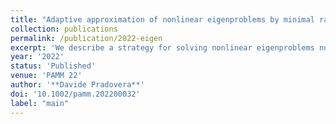 ```yaml
---
title: "Adaptive approximation of nonlinear eigenproblems by minimal rational interpolation"
collection: publications
permalink: /publication/2022-eigen
excerpt: 'We describe a strategy for solving nonlinear eigenproblems numerically. Our approach is based on the approximation of a vector-valued function, defined as solution of a non-homogeneous version of the eigenproblem. This approximation step is carried out via the minimal rational interpolation method. Notably, an adaptive sampling approach is employed: the expensive data needed for the approximation is gathered at locations that are optimally chosen by following a greedy error indicator. This allows the algorithm to employ computational resources only where &ldquo;most of the information&rdquo; on not-yet-approximated eigenvalues can be found. Then, through a post-processing of the surrogate, the sought-after eigenvalues and eigenvectors are recovered. Numerical examples are used to showcase the effectiveness of the method.'
year: '2022'
status: 'Published'
venue: 'PAMM 22'
author: '**Davide Pradovera**'
doi: '10.1002/pamm.202200032'
label: "main"
---
```


